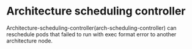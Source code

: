 # Architecture scheduling controller
Architecture-scheduling-controller(arch-scheduling-controller) can reschedule pods that failed to run with exec format error to another architecture node.